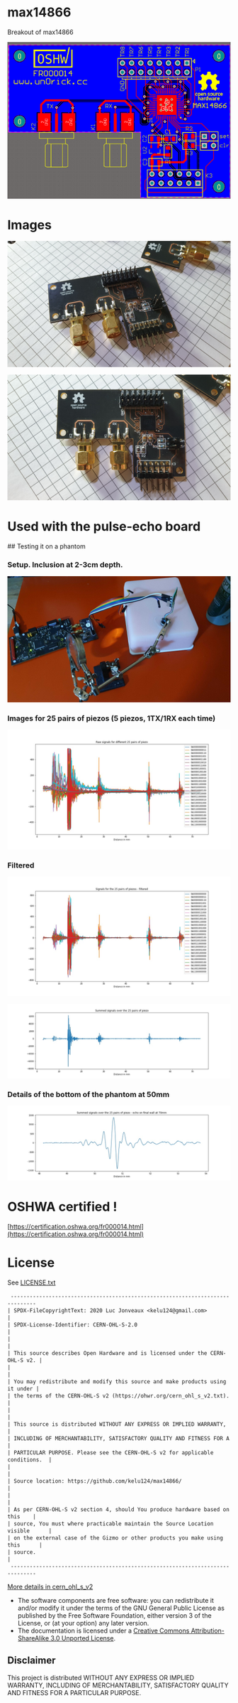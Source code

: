 # max14866

Breakout of max14866

![](top.png)


# Images

![](/images/20210323_210151.jpg)

![](/images/20210323_210205.jpg)

# Used with the pulse-echo board


## Testing it on a phantom 

### Setup. Inclusion at 2-3cm depth.

![](/expe/20210425_203655.jpg)

### Images for 25 pairs of piezos (5 piezos, 1TX/1RX each time)

![](/expe/raw_sigs.jpg)

### Filtered

![](/expe/filtered_sigs.jpg)

![](/expe/summed_filtered_sigs.jpg)

### Details of the bottom of the phantom at 50mm

![](/expe/summed_filtered_sigs_details.jpg)


# OSHWA certified ! 

[https://certification.oshwa.org/fr000014.html](https://certification.oshwa.org/fr000014.html)

# License

See [LICENSE.txt](LICENSE.txt)

```
 ------------------------------------------------------------------------------
| SPDX-FileCopyrightText: 2020 Luc Jonveaux <kelu124@gmail.com>                |
| SPDX-License-Identifier: CERN-OHL-S-2.0                                      |
|                                                                              |
| This source describes Open Hardware and is licensed under the CERN-OHL-S v2. |
|                                                                              |
| You may redistribute and modify this source and make products using it under |
| the terms of the CERN-OHL-S v2 (https://ohwr.org/cern_ohl_s_v2.txt).         |
|                                                                              |
| This source is distributed WITHOUT ANY EXPRESS OR IMPLIED WARRANTY,          |
| INCLUDING OF MERCHANTABILITY, SATISFACTORY QUALITY AND FITNESS FOR A         |
| PARTICULAR PURPOSE. Please see the CERN-OHL-S v2 for applicable conditions.  |
|                                                                              |
| Source location: https://github.com/kelu124/max14866/                        |
|                                                                              |
| As per CERN-OHL-S v2 section 4, should You produce hardware based on this    |
| source, You must where practicable maintain the Source Location visible      |
| on the external case of the Gizmo or other products you make using this      |
| source.                                                                      |
 ------------------------------------------------------------------------------
```

[More details in cern_ohl_s_v2](https://ohwr.org/project/cernohl/wikis/Documents/CERN-OHL-version-2)


* The software components are free software: you can redistribute it and/or modify it under the terms of the GNU General Public License as published by the Free Software Foundation, either version 3 of the License, or (at your option) any later version.
* The documentation is licensed under a [Creative Commons Attribution-ShareAlike 3.0 Unported License](http://creativecommons.org/licenses/by-sa/3.0/).

## Disclaimer

This project is distributed WITHOUT ANY EXPRESS OR IMPLIED WARRANTY, INCLUDING OF MERCHANTABILITY, SATISFACTORY QUALITY AND FITNESS FOR A PARTICULAR PURPOSE.



